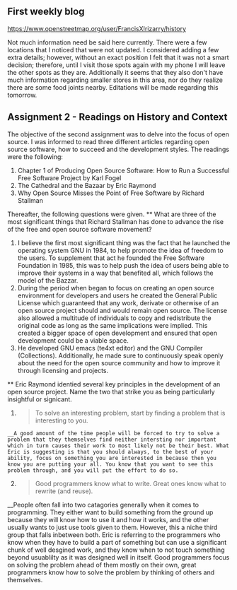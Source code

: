 ## First weekly blog


https://www.openstreetmap.org/user/FrancisXIrizarry/history

Not much information need be said here currently. There were a few locations that I noticed that were not updated. I considered adding a few extra details; however, without an exact position I felt that it was not a smart decision; therefore, until I visit those spots again with my phone I will leave the other spots as they are. Additionally it seems that they also don't have much information regarding smaller stores in this area, nor do they realize there are some food joints nearby. Editations will be made regarding this tomorrow. 


## Assignment 2 - Readings on History and Context

The objective of the second assignment was to delve into the focus of open source. I was informed to read three different articles regarding open source software, how to succeed and the development styles. The readings were the following: 
1. Chapter 1 of Producing Open Source Software: How to Run a Successful Free Software Project by Karl Fogel 
2. The Cathedral and the Bazaar by Eric Raymond 
3. Why Open Source Misses the Point of Free Software by Richard Stallman 

Thereafter, the following questions were given. 
** What are three of the most significant things that Richard Stallman has done to advance the rise of
the free and open source software movement?
  1. I believe the first most significant thing was the fact that he launched the operating system GNU in 1984, to help promote the idea of freedom to the users. To supplement that act he founded the Free Software Foundation in 1985, this was to help push the idea of users being able to improve their systems in a way that benefited all, which follows the model of the Bazzar. 
  2. During the period when began to focus on creating an open source environment for developers and users he created the General Public License which guaranteed that any work, derivate or otherwise of an open source project should and would remain open source. The license also allowed a multitude of individuals to copy and redistribute the original code as long as the same implications were implied. This created a bigger space of open development and ensured that open development could be a viable space. 
  3. He developed GNU emacs (te4xt editor) and the GNU Compiler (Collections). Additionally, he made sure to continuously speak openly about the need for the open source community and how to improve it through licensing and projects. 

** Eric Raymond identied several key principles in the development of an open source project. Name
the two that strike you as being particularly insightful or signicant.
  1. > To solve an interesting problem, start by finding a problem that is interesting to you.
  
    __A good amount of the time people will be forced to try to solve a problem that they themselves find neither intersting nor important which in turn causes their work to most likely not be their best. What Eric is suggesting is that you should always, to the best of your ability, focus on something you are interested in because then you know you are putting your all. You know that you want to see this problem through, and you will put the effort to do so.
  
  2. > Good programmers know what to write. Great ones know what to rewrite (and reuse). 
  
  __People often fall into two catagories generally when it comes to programming. They either want to build something from the ground up because they will know how to use it and how it works, and the other usually wants to just use tools given to them. However, this a niche third group that falls inbetween both. Eric is referring to the programmers who know when they have to build a part of something but can use a significant chunk of well desgined work, and they know when to not touch something beyond usuablilty as it was designed well in itself. Good programmers focus on solving the problem ahead of them mostly on their own, great programmers know how to solve the problem by thinking of others and themselves. 

